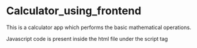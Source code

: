 # Calculator_using_frontend
This is a calculator app which performs the basic mathematical operations.

Javascript code is present inside the html file under the script tag
